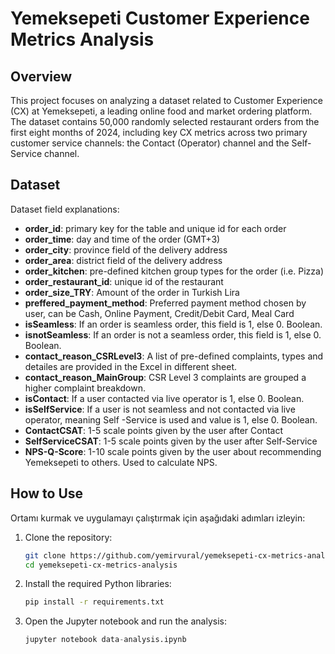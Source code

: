 # Yemeksepeti Customer Experience Metrics Analysis

## Overview
This project focuses on analyzing a dataset related to Customer Experience (CX) at Yemeksepeti, a leading online food and market ordering platform. The dataset contains 50,000 randomly selected restaurant orders from the first eight months of 2024, including key CX metrics across two primary customer service channels: the Contact (Operator) channel and the Self-Service channel.


## Dataset
Dataset field explanations:
+ **order_id**: primary key for the table and unique id for each order
+ **order_time**: day and time of the order (GMT+3)
+ **order_city**: province field of the delivery address
+ **order_area**: district field of the delivery address
+ **order_kitchen**: pre-defined kitchen group types for the order (i.e. Pizza)
+ **order_restaurant_id**: unique id of the restaurant
+ **order_size_TRY**: Amount of the order in Turkish Lira
+ **preffered_payment_method**: Preferred payment method chosen by user, can be Cash, Online Payment, Credit/Debit Card, Meal Card
+ **isSeamless**: If an order is seamless order, this field is 1, else 0. Boolean.
+ **isnotSeamless**: If an order is not a seamless order, this field is 1, else 0. Boolean.
+ **contact_reason_CSRLevel3**: A list of pre-defined complaints, types and detailes are provided in the Excel in different sheet.
+ **contact_reason_MainGroup**: CSR Level 3 complaints are grouped a higher complaint breakdown.
+ **isContact**: If a user contacted via live operator is 1, else 0. Boolean.
+ **isSelfService**: If a user is not seamless and not contacted via live operator, meaning Self -Service is used and value is 1, else 0. Boolean.
+ **ContactCSAT**: 1-5 scale points given by the user after Contact
+ **SelfServiceCSAT**: 1-5 scale points given by the user after Self-Service
+ **NPS-Q-Score**: 1-10 scale points given by the user about recommending Yemeksepeti to others. Used to calculate NPS.


## How to Use
Ortamı kurmak ve uygulamayı çalıştırmak için aşağıdaki adımları izleyin:
1. Clone the repository:
    ```bash
    git clone https://github.com/yemirvural/yemeksepeti-cx-metrics-analysis.git
    cd yemeksepeti-cx-metrics-analysis
    ```

2. Install the required Python libraries:
    ``` bash
    pip install -r requirements.txt
    ```

3. Open the Jupyter notebook and run the analysis:
    ```python
    jupyter notebook data-analysis.ipynb
    ```